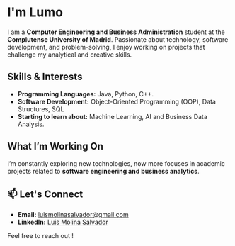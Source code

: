 # I'm Lumo

I am a **Computer Engineering and Business Administration** student at the **Complutense University of Madrid**. Passionate about technology, software development, and problem-solving, I enjoy working on projects that challenge my analytical and creative skills.  

##  Skills & Interests  
- **Programming Languages:** Java, Python, C++.  
- **Software Development:** Object-Oriented Programming (OOP), Data Structures, SQL  
- **Starting to learn about:** Machine Learning, AI and Business Data Analysis.

##  What I’m Working On  
I’m constantly exploring new technologies, now more focuses in academic projects related to **software engineering and business analytics**.  

## 📫 Let's Connect  
- **Email:** [luismolinasalvador@gmail.com](mailto:luismolinasalvador@gmail.com)  
- **LinkedIn:** [Luis Molina Salvador](https://www.linkedin.com/in/luis-molina-salvador/)  

Feel free to reach out !   
